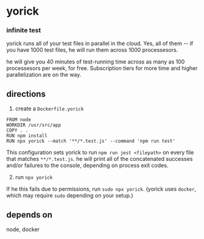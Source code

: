 # yorick
### infinite test

yorick runs all of your test files in parallel in the cloud. Yes, all of them -- if you have 1000 test files, he will run them across 1000 processesors.

he will give you 40 minutes of test-running time across as many as 100 processesors per week, for free. Subscription tiers for more time and higher parallelization are on the way.

## directions

1. create a `Dockerfile.yorick`

```
FROM node
WORKDIR /usr/src/app
COPY . .
RUN npm install
RUN npx yorick --match '**/*.test.js' --command 'npm run test'
```

This configuration sets yorick to run `npm run jest <filepath>` on every file that matches `**/*.test.js`. he will print all of the concatenated successes and/or failures to the console, depending on process exit codes.

2. run `npx yorick`

If he this fails due to permissions, run `sudo npx yorick`. (yorick uses `docker`, which may require `sudo` depending on your setup.)

## depends on

node, docker
